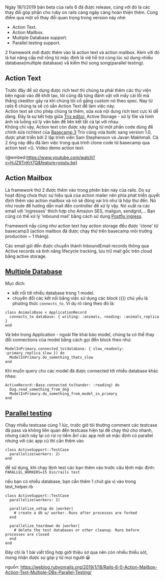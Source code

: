Ngày 18/1/2019 bản beta của rails 6 đã được release, cùng với đó là các thay đổi góp phần cho ruby on rails càng ngày càng hoàn thiện thêm. Cùng điểm qua một số thay đổi quan trọng trong version này nhé:   
- Action Text.
- Action Mailbox.
- Multiple Database support.
- Parallel testing support.

2 framework mới được thêm vào là action text và action mailbox. Kèm với đó là hai nâng cấp mở rộng từ mặc định là việ hỗ trợ cùng lúc sử dụng nhiều database(multiple database) vầ kiểm thử song song(parallel testing).   

## Action Text    
Trước đây để sử dụng được rich text thì chúng ta phải thêm các thư viện bên ngoài vào để khởi tạo, tôi cũng đã từng đánh vật với mấy cái lỗi mà thầng ckeditor gây ra khi chúng tôi cố gắng custom nó theo spec. Nay từ rails 6 chúng ta sẽ có sẵn Action Text để làm việc này.  
Action text sẽ cho phép chúng ta thêm, sửa xoá nội dung rich text cực kì dễ dàng. Đây là sự kết hợp giữa [Trix editor](https://trix-editor.org/), Active Storage - xử lý file và hình ảnh và luồng xử lý văn bản để liên kết tất cả lại với nhau.  
Không chỉ vậy, Action text còn được xây dựng từ một phần code dùng để chỉnh sửa richtext của [Basecamp 3](https://basecamp.com/)
Trix cũng vừa bước sang version 1.0, được phát triển bởi 2 lập trình viên Sam Stephenson và Javan Makhmali. Cả 2 ông này đều đã làm việc trong quá trình clone code từ basecamp qua action text =)).
Video demo action text:

{@embed:https://www.youtube.com/watch?v=HJZ9TnKrt7Q&feature=youtu.be}
## Action Mailbox   
Là framework thứ 2 được thêm vào trong phiên bản này của rails. Do sự hoạt động chưa thực sự hiệu quả của action mailer nên phía phát triển quyết định thêm vào action mailbox và nó sẽ đóng vai trò như là hộp thư đến.  Nó như route để hướng dẫn mail đến controller để xử lý vậy. Nó xuất ra các email với  'ingresses' thích hợp cho Amazon SES, mailgun, sendgrid,... Bạn cũng có thể xử lý 'inbound mail' bằng cách sử dụng [Postfix ingress](https://github.com/rails/rails/blob/master/actionmailbox/app/controllers/action_mailbox/ingresses/postmark/inbound_emails_controller.rb).

Framework nầy cũng như action text hay action storage đều được 'clone' từ basecamp3 (action mailbox đã được chạy thử trên basecamp môi trường produciton ~ 1 tháng).  

Các email gửi đến được chuyển thành InboundEmail records thông qua Active records và tính năng lifecycle tracking, lưu trữ mail gốc trên cloud bằng active storage.  
## [Multiple Database](https://github.com/rails/rails/pull/34052)   
Mục đích:  
- kết nối tới nhiều database trong 1 model.
- chuyển đổi các kết nối bằng việc sử dụng các block ({})
chủ yếu là phương thức `connects_to`. Ví dụ rõ ràng theo đó là:
```
class AnimalsBase < ApplicationRecord
  connects_to database: { writing: :animals, reading: :animals_replica }
end
```

Và bên trong Application - ngoài file khai báo model, chúng ta có thể thay đổi connections của model bằng cách gọi đến block theo như:  
```
ModelInPrimary.connected_to(database: { slow_readonly: :primary_replica_slow }) do
  ModelInPrimary.do_something_thats_slow
end
```

Khi muốn query cho các model đã được connected tới nhiều database khác nhau:   
```
ActiveRecord::Base.connected_to(hander: :reading) do
  Dog.read_something_from_dog
  ModelInPrimary.do_something_from_model_in_primary
end
```
## [Parallel testing](https://github.com/rails/rails/pull/31900)
Chạy nhiều testcase cùng 1 lúc, trước giờ tôi thường comment các testcase đã pass và không liên quan đến testcase hiện tại để chạy thử cho nhanh, nhưng cách này lại có rủi ro tiềm ẩn!
các app mới sẽ mặc định có parallel nhưng với các app cũ thì cần thêm vào
```
class ActiveSupport::TestCase
  parallelize(workers: 2)
end
```

để sử dụng, khi chạy lệnh test các bạn thêm vào trước câu lệnh mặc định:  
`PARALLEL_WORKERS=15 bin/rails test`

nếu bạn có nhiều database, bạn cần thêm 1 chút gia vị vào trong test_helper.rb
```
class ActiveSupport::TestCase
  parallelize(workers: 2)

  parallelize_setup do |worker|
    # create a db w/ worker. Runs after processes are forked
  end

  parallelize_teardown do |worker|
    # delete the test databases or other cleanup. Runs before processes are closed
  end
end
```

Đây chỉ là 1 bài viết tổng hợp giới thiệu sơ qua nên còn nhiều thiếu sót, mong nhận được sự góp ý từ mọi người :grinning:   


nguồn: https://weblog.rubyonrails.org/2019/1/18/Rails-6-0-Action-Mailbox-Action-Text-Multiple-DBs-Parallel-Testing/